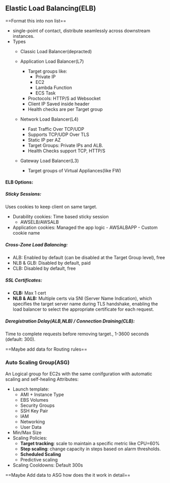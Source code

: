 ## Elastic Load Balancing(ELB)
==Format this into non list==
- single-point of contact, distribute seamlessly across downstream instances.
- Types
    - Classic Load Balancer(depracted)
    - Application Load Balancer(L7)
		- Target groups like:
            - Private IP
            - EC2
            - Lambda Function
            - ECS Task
		 - Proctocols: HTTP/S ad Websocket
		 - Client IP Saved inside header
		 - Health checks are per Target group
	    
    - Network Load Balancer(L4)
        - Fast Traffic Over TCP/UDP
        - Supports TCP/UDP Over TLS
        - Static IP per AZ
	    - Target Groups: Private IPs and ALB.
	    - Health Checks support TCP, HTTP/S 
    - Gateway Load Balancer(L3)
	    - Target groups of Virtual Appliances(like FW)
#### ELB Options:
##### Sticky Sessions:
Uses cookies to keep client on same target.
- Durability cookies: Time based sticky session
	- AWSELB/AWSALB
 - Application cookies: Managed the app logic
		- AWSALBAPP
		- Custom cookie name
		  
		  
##### Cross-Zone Load Balancing:
- ALB: Enabled by default (can be disabled at the Target Group level), free
- NLB & GLB: Disabled by default, paid
- CLB: Disabled by default, free


##### SSL Certificates:
- **CLB:** Max 1 cert
- **NLB & ALB:** Multiple certs via SNI (Server Name Indication), which specifies the target server name during TLS handshake, enabling the load balancer to select the appropriate certificate for each request.

##### Deregistration Delay(ALB,NLB) / Connection Draining(CLB):
Time to complete requests before removing target., 1-3600 seconds (default: 300).

==Maybe add data for Routing rules==

### Auto Scaling Group(ASG)
An Logical group for EC2s with the same conifguration with automatic scaling and self-healing
Attributes:
- Launch template:
	- AMI + Instance Type
	- EBS Volumes
	- Security Groups
	- SSH Key Pair
	- IAM
	- Networking
	- User Data
- Min/Max Size
- Scaling Policies:
	- **Target tracking**: scale to maintain a specific metric like CPU=60%
    - **Step scaling**: change capacity in steps based on alarm thresholds.
    - **Scheduled Scaling**
    - Predictive scaling
- Scaling Cooldowns: Default 300s
  
  
  
==Maybe Add data to ASG  how does the it work in detail==